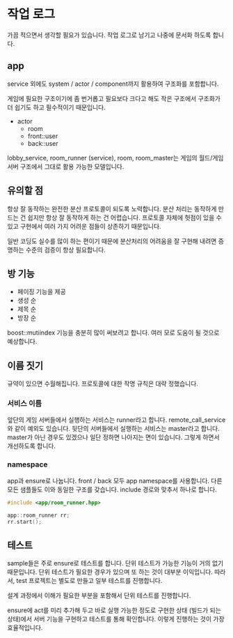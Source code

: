 # 작업 로그 

가끔 적으면서 생각할 필요가 있습니다. 작업 로그로 남기고 나중에 문서화 하도록 합니다. 

## app

service 외에도 system / actor / component까지 활용하여 구조화를 포함합니다. 

게임에 필요한 구조이기에 좀 번거롭고 필요보다 크다고 해도 작은 구조에서 구조화가 더 쉽기도 하고 
필수적이기 때문입니다. 

- actor 
  - room 
  - front::user 
  - back::user

lobby_service, room_runner (service), room, room_master는 게임의 월드/게임 서버 구조에서
그대로 활용 가능한 모델입니다. 

## 유의할 점 

항상 잘 동작하는 완전한 분산 프로토콜이 되도록 노력합니다. 분산 처리는 동작하게 만드는 건 
쉽지만 항상 잘 동작하게 하는 건 어렵습니다. 프로토콜 자체에 헛점이 있을 수 있고 구현에서 
여러 가지 어려운 점들이 상존하기 때문입니다. 

일반 코딩도 실수를 많이 하는 편이기 때문에 분산처리의 어려움을 잘 구현해 내려면 
증명하는 수준의 검증이 항상 필요합니다. 

## 방 기능 

- 페이징 기능을 제공 
- 생성 순 
- 제목 순 
- 방장 순

boost::mutiindex 기능을 충분히 많이 써보려고 합니다. 여러 모로 도움이 될 것으로 예상합니다. 

## 이름 짓기 

규약이 있으면 수월해집니다. 프로토콜에 대한 작명 규칙은 대략 정했습니다. 

### 서비스 이름 

앞단의 게임 서버들에서 실행하는 서비스는 runner라고 합니다. remote_call_service와 같이 예외도 있습니다. 
뒷단의 서버들에서 실행하는 서비스는 master라고 합니다. master가 아닌 경우도 있겠으나
일단 정하면 나아지는 면이 있습니다. 그렇게 하면서 개선하도록 합니다. 

### namespace 

app과 ensure로 나눕니다. front / back 모두 app namespace를 사용합니다. 다른 모든 샘플들도 
이와 동일한 구조를 갖습니다. include 경로와 맞추서 하나로 합니다. 

```c++
#include <app/room_runner.hpp>

app::room_runner rr;
rr.start();
```

## 테스트 

sample들은 주로 ensure로 테스트를 합니다. 단위 테스트가 가능한 기능이 거의 없기 때문입니다.
단위 테스트가 필요한 경우가 있으며 또 하는 것이 대부분 이익입니다. 따라서, test 프로젝트는 
별도로 만들고 일부 테스트를 진행합니다. 

설계 과정에서 이해가 필요한 부분을 포함해서 단위 테스트를 진행합니다. 

ensure에 act를 미리 추가해 두고 바로 실행 가능한 정도로 구현한 상태 (빌드가 되는 상태)에서 
서버 기능을 구현하고 테스트를 통해 확인합니다. 이렇게 진행하는 것이 가장 효율적입니다. 

